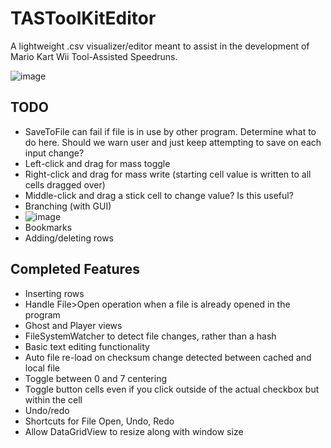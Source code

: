 # TASToolKitEditor
A lightweight .csv visualizer/editor meant to assist in the development of Mario Kart Wii Tool-Assisted Speedruns.

![image](https://user-images.githubusercontent.com/16770560/162370209-30066f00-5f80-4dfc-9055-110dd92bc101.png)

## TODO
- SaveToFile can fail if file is in use by other program. Determine what to do here. Should we warn user and just keep attempting to save on each input change?
- Left-click and drag for mass toggle
- Right-click and drag for mass write (starting cell value is written to all cells dragged over)
- Middle-click and drag a stick cell to change value? Is this useful?
- Branching (with GUI)
- ![image](https://user-images.githubusercontent.com/16770560/163035593-53df6bcf-7caa-4204-8d6f-649fc715de64.png)
- Bookmarks
- Adding/deleting rows

## Completed Features
- Inserting rows
- Handle File>Open operation when a file is already opened in the program
- Ghost and Player views
- FileSystemWatcher to detect file changes, rather than a hash
- Basic text editing functionality
- Auto file re-load on checksum change detected between cached and local file
- Toggle between 0 and 7 centering
- Toggle button cells even if you click outside of the actual checkbox but within the cell
- Undo/redo
- Shortcuts for File Open, Undo, Redo
- Allow DataGridView to resize along with window size
